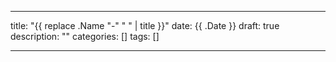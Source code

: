 ---

title: "{{ replace .Name "-" " " | title }}"
date: {{ .Date }}
draft: true
description: ""
categories: []
tags: []

---